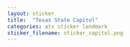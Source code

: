 ```yaml
---
layout: sticker
title:  "Texas State Capitol"
categories: atx sticker landmark
sticker_filename: sticker_capitol.png
---
```

